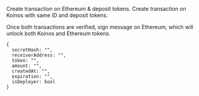 Create transaction on Ethereum & deposit tokens.
Create transaction on Koinos with same ID and deposit tokens.

Once both transactions are verified, sign message on Ethereum, which will unlock both Koinos and Ethereum tokens.

```
{
  secretHash: "",
  receiverAddress: "",
  token: "",
  amount: "",
  createdAt: "",
  expiration: "",
  isDeployer: bool
}
```
